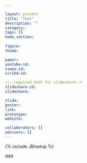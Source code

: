 ```yaml
---

layout: project
title: "Test"
description: ""
category: 
tags: []
home_section: 
 
figure: 
thumb: 

paper: 
youtube-id: 
vimeo-id: 
scribd-id: 

<!--required both for slideshare-->
slideshare-id: 
slideshare: 

slide: 
poster: 
link: 
prototype: 
website: 

collaborators: []
advisors: []
---
```

{% include JB/setup %}


ddd

